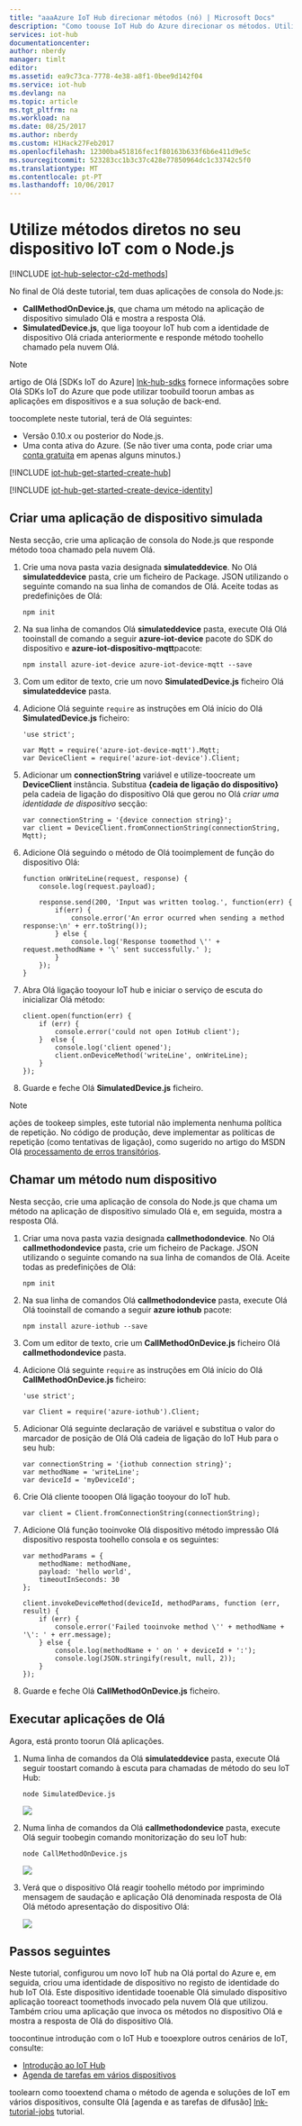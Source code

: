 ```yaml
---
title: "aaaAzure IoT Hub direcionar métodos (nó) | Microsoft Docs"
description: "Como toouse IoT Hub do Azure direcionar os métodos. Utilize Olá SDKs de IoT do Azure para Node.js tooimplement uma aplicação de dispositivo simulado que inclui um método direto e uma aplicação de serviço que invoca o método direto Olá."
services: iot-hub
documentationcenter: 
author: nberdy
manager: timlt
editor: 
ms.assetid: ea9c73ca-7778-4e38-a8f1-0bee9d142f04
ms.service: iot-hub
ms.devlang: na
ms.topic: article
ms.tgt_pltfrm: na
ms.workload: na
ms.date: 08/25/2017
ms.author: nberdy
ms.custom: H1Hack27Feb2017
ms.openlocfilehash: 12300ba451816fec1f80163b633f6b6e411d9e5c
ms.sourcegitcommit: 523283cc1b3c37c428e77850964dc1c33742c5f0
ms.translationtype: MT
ms.contentlocale: pt-PT
ms.lasthandoff: 10/06/2017
---
```

# <a name="use-direct-methods-on-your-iot-device-with-nodejs"></a>Utilize métodos diretos no seu dispositivo IoT com o Node.js
[!INCLUDE [iot-hub-selector-c2d-methods](../../includes/iot-hub-selector-c2d-methods.md)]

No final de Olá deste tutorial, tem duas aplicações de consola do Node.js:

* **CallMethodOnDevice.js**, que chama um método na aplicação de dispositivo simulado Olá e mostra a resposta Olá.
* **SimulatedDevice.js**, que liga tooyour IoT hub com a identidade de dispositivo Olá criada anteriormente e responde método toohello chamado pela nuvem Olá.

> [!NOTE]
> artigo de Olá [SDKs IoT do Azure] [ lnk-hub-sdks] fornece informações sobre Olá SDKs IoT do Azure que pode utilizar toobuild toorun ambas as aplicações em dispositivos e a sua solução de back-end.
> 
> 

toocomplete neste tutorial, terá de Olá seguintes:

* Versão 0.10.x ou posterior do Node.js.
* Uma conta ativa do Azure. (Se não tiver uma conta, pode criar uma [conta gratuita][lnk-free-trial] em apenas alguns minutos.)

[!INCLUDE [iot-hub-get-started-create-hub](../../includes/iot-hub-get-started-create-hub.md)]

[!INCLUDE [iot-hub-get-started-create-device-identity](../../includes/iot-hub-get-started-create-device-identity.md)]

## <a name="create-a-simulated-device-app"></a>Criar uma aplicação de dispositivo simulada
Nesta secção, crie uma aplicação de consola do Node.js que responde método tooa chamado pela nuvem Olá.

1. Crie uma nova pasta vazia designada **simulateddevice**. No Olá **simulateddevice** pasta, crie um ficheiro de Package. JSON utilizando o seguinte comando na sua linha de comandos de Olá. Aceite todas as predefinições de Olá:
   
    ```
    npm init
    ```
2. Na sua linha de comandos Olá **simulateddevice** pasta, execute Olá Olá tooinstall de comando a seguir **azure-iot-device** pacote do SDK do dispositivo e **azure-iot-dispositivo-mqtt**pacote:
   
    ```
    npm install azure-iot-device azure-iot-device-mqtt --save
    ```
3. Com um editor de texto, crie um novo **SimulatedDevice.js** ficheiro Olá **simulateddevice** pasta.
4. Adicione Olá seguinte `require` as instruções em Olá início do Olá **SimulatedDevice.js** ficheiro:
   
    ```
    'use strict';
   
    var Mqtt = require('azure-iot-device-mqtt').Mqtt;
    var DeviceClient = require('azure-iot-device').Client;
    ```
5. Adicionar um **connectionString** variável e utilize-toocreate um **DeviceClient** instância. Substitua **{cadeia de ligação do dispositivo}** pela cadeia de ligação do dispositivo Olá que gerou no Olá *criar uma identidade de dispositivo* secção:
   
    ```
    var connectionString = '{device connection string}';
    var client = DeviceClient.fromConnectionString(connectionString, Mqtt);
    ```
6. Adicione Olá seguindo o método de Olá tooimplement de função do dispositivo Olá:
   
    ```
    function onWriteLine(request, response) {
        console.log(request.payload);
   
        response.send(200, 'Input was written toolog.', function(err) {
            if(err) {
                console.error('An error ocurred when sending a method response:\n' + err.toString());
            } else {
                console.log('Response toomethod \'' + request.methodName + '\' sent successfully.' );
            }
        });
    }
    ```
7. Abra Olá ligação tooyour IoT hub e iniciar o serviço de escuta do inicializar Olá método:
   
    ```
    client.open(function(err) {
        if (err) {
            console.error('could not open IotHub client');
        }  else {
            console.log('client opened');
            client.onDeviceMethod('writeLine', onWriteLine);
        }
    });
    ```
8. Guarde e feche Olá **SimulatedDevice.js** ficheiro.

> [!NOTE]
> ações de tookeep simples, este tutorial não implementa nenhuma política de repetição. No código de produção, deve implementar as políticas de repetição (como tentativas de ligação), como sugerido no artigo do MSDN Olá [processamento de erros transitórios][lnk-transient-faults].
> 
> 

## <a name="call-a-method-on-a-device"></a>Chamar um método num dispositivo
Nesta secção, crie uma aplicação de consola do Node.js que chama um método na aplicação de dispositivo simulado Olá e, em seguida, mostra a resposta Olá.

1. Criar uma nova pasta vazia designada **callmethodondevice**. No Olá **callmethodondevice** pasta, crie um ficheiro de Package. JSON utilizando o seguinte comando na sua linha de comandos de Olá. Aceite todas as predefinições de Olá:
   
    ```
    npm init
    ```
2. Na sua linha de comandos Olá **callmethodondevice** pasta, execute Olá Olá tooinstall de comando a seguir **azure iothub** pacote:
   
    ```
    npm install azure-iothub --save
    ```
3. Com um editor de texto, crie um **CallMethodOnDevice.js** ficheiro Olá **callmethodondevice** pasta.
4. Adicione Olá seguinte `require` as instruções em Olá início do Olá **CallMethodOnDevice.js** ficheiro:
   
    ```
    'use strict';
   
    var Client = require('azure-iothub').Client;
    ```
5. Adicionar Olá seguinte declaração de variável e substitua o valor do marcador de posição de Olá Olá cadeia de ligação do IoT Hub para o seu hub:
   
    ```
    var connectionString = '{iothub connection string}';
    var methodName = 'writeLine';
    var deviceId = 'myDeviceId';
    ```
6. Crie Olá cliente tooopen Olá ligação tooyour do IoT hub.
   
    ```
    var client = Client.fromConnectionString(connectionString);
    ```
7. Adicione Olá função tooinvoke Olá dispositivo método impressão Olá dispositivo resposta toohello consola e os seguintes:
   
    ```
    var methodParams = {
        methodName: methodName,
        payload: 'hello world',
        timeoutInSeconds: 30
    };
   
    client.invokeDeviceMethod(deviceId, methodParams, function (err, result) {
        if (err) {
            console.error('Failed tooinvoke method \'' + methodName + '\': ' + err.message);
        } else {
            console.log(methodName + ' on ' + deviceId + ':');
            console.log(JSON.stringify(result, null, 2));
        }
    });
    ```
8. Guarde e feche Olá **CallMethodOnDevice.js** ficheiro.

## <a name="run-hello-apps"></a>Executar aplicações de Olá
Agora, está pronto toorun Olá aplicações.

1. Numa linha de comandos da Olá **simulateddevice** pasta, execute Olá seguir toostart comando à escuta para chamadas de método do seu IoT Hub:
   
    ```
    node SimulatedDevice.js
    ```
   
    ![][7]
2. Numa linha de comandos da Olá **callmethodondevice** pasta, execute Olá seguir toobegin comando monitorização do seu IoT hub:
   
    ```
    node CallMethodOnDevice.js 
    ```
   
    ![][8]
3. Verá que o dispositivo Olá reagir toohello método por imprimindo mensagem de saudação e aplicação Olá denominada resposta de Olá Olá método apresentação do dispositivo Olá:
   
    ![][9]

## <a name="next-steps"></a>Passos seguintes
Neste tutorial, configurou um novo IoT hub na Olá portal do Azure e, em seguida, criou uma identidade de dispositivo no registo de identidade do hub IoT Olá. Este dispositivo identidade tooenable Olá simulado dispositivo aplicação tooreact toomethods invocado pela nuvem Olá que utilizou. Também criou uma aplicação que invoca os métodos no dispositivo Olá e mostra a resposta de Olá do dispositivo Olá. 

toocontinue introdução com o IoT Hub e tooexplore outros cenários de IoT, consulte:

* [Introdução ao IoT Hub]
* [Agenda de tarefas em vários dispositivos][lnk-devguide-jobs]

toolearn como tooextend chama o método de agenda e soluções de IoT em vários dispositivos, consulte Olá [agenda e as tarefas de difusão] [ lnk-tutorial-jobs] tutorial.

<!-- Images. -->
[7]: ./media/iot-hub-node-node-direct-methods/run-simulated-device.png
[8]: ./media/iot-hub-node-node-direct-methods/run-callmethodondevice.png
[9]: ./media/iot-hub-node-node-direct-methods/methods-output.png

<!-- Links -->
[lnk-transient-faults]: https://msdn.microsoft.com/library/hh680901(v=pandp.50).aspx

[lnk-dev-setup]: https://github.com/Azure/azure-iot-sdk-node/tree/master/doc/node-devbox-setup.md

[lnk-hub-sdks]: iot-hub-devguide-sdks.md
[lnk-free-trial]: http://azure.microsoft.com/pricing/free-trial/
[lnk-portal]: https://portal.azure.com/

[lnk-devguide-jobs]: iot-hub-devguide-jobs.md
[lnk-tutorial-jobs]: iot-hub-node-node-schedule-jobs.md
[lnk-devguide-methods]: iot-hub-devguide-direct-methods.md
[lnk-devguide-mqtt]: iot-hub-mqtt-support.md

[Send Cloud-to-Device messages with IoT Hub]: iot-hub-csharp-csharp-c2d.md
[Process Device-to-Cloud messages]: iot-hub-csharp-csharp-process-d2c.md
[Introdução ao IoT Hub]: iot-hub-node-node-getstarted.md
